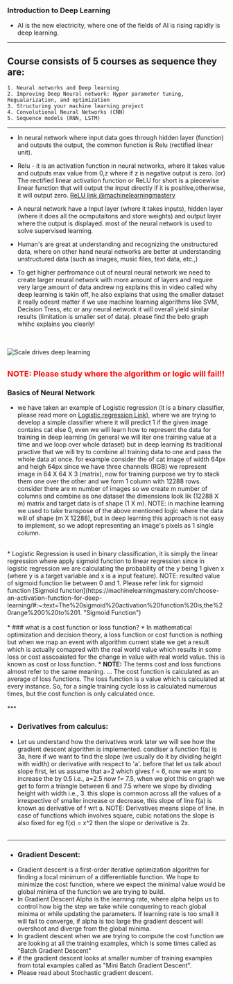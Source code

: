 ### Introduction to Deep Learning
* AI is the new electricity, where one of the fields of AI is rising rapidly is deep learning.
***

## Course consists of 5 courses as sequence they are:
    1. Neural networks and Deep learning
    2. Improving Deep Neural network: Hyper parameter tuning, Regualarization, and optimization
    3. Structuring your machine learning project
    4. Convolutional Neural Networks (CNN)
    5. Sequence models (RNN, LSTM)

***
* In neural network where input data goes through hidden layer (function) and outputs the output, the common function is Relu (rectified linear unit).

* Relu - it is an activation function in neural networks, where it takes value and outputs max value from 0,z where if z is negative output is zero. (or) The rectified linear activation function or ReLU for short is a piecewise linear function that will output the input directly if it is positive,otherwise, it will output zero. [ReLU link @machinelearningmastery](https://machinelearningmastery.com/rectified-linear-activation-function-for-deep-learning-neural-networks/ "ReLU link")

* A neural network have a Input layer (where it takes inputs), hidden layer (where it does all the ocmputaitons and store weights) and output layer where the output is displayed. most of the neural network is used to solve supervised learning.

* Human's are great at understanding and recognizing the unstructured data, where on other hand neural networks are better at understanding unstructured data (such as images, music files, text data, etc.,)

* To get higher perfromance out of neural neural network we need to create larger neural network with more amount of layers and require very large amount of data andrew ng explains this in video called why deep learning is takin off, he also explains that using the smaller dataset it really odesnt matter if we use machine learning algorithms like SVM, Decision Tress, etc or any neural network it will overall yield similar results (limitation is smaller set of data). please find the belo graph whihc explains you clearly!

<br><br>
<img src="https://miro.medium.com/max/802/1*1ADLHcqXhmtgDBkMF7b2Hw.png" alt="Scale drives deep learning" />
<br><br>

<span style="color: red; font-size: 18px"><b>NOTE: Please study where the algorithm or logic will fail!!</b></span>

### Basics of Neural Network
* we have taken an example of Logistic regression (it is a binary classifier, please read more on [Logistic regression Link](https://machinelearningmastery.com/logistic-regression-for-machine-learning/ "Logistic regression")), where we are trying to develop a simple classifier where it will predict 1 if the given image contains cat else 0, even we will learn how to represent the data for training in deep learning (in general we will iter one training value at a time and we loop over whole dataset) but in deep learning its traditional practive that we will try to combine all training data to one and pass the whole data at once. for example consider the of cat image of width 64px and heigh 64px since we have three channels (RGB) we represent image in 64 X 64 X 3 (matrix), now for training purpose we try to stack them one over the other and we form 1 column with 12288 rows. consider there are m number of images so we create m number of columns and combine as one dataset the dimensions look lik (12288 X m) matrix and target data is of shape (1 X m). NOTE: in machine learning we used to take transpose of the above mentioned logic where the data will of shape (m X 12288), but in deep learning this approach is not easy to implement, so we adopt representing an image's pixels as 1 single column.
<br> 
* Logistic Regression is used in binary classification, it is simply the linear regression where apply sigmoid function to linear regression since in logistic regression we are calculating the probability of the y being 1 given x (where y is a target variable and x is a input feature). NOTE: resulted value of sigmoid function lie between 0 and 1. Please refer link for sigmoid function [Sigmoid function](https://machinelearningmastery.com/choose-an-activation-function-for-deep-learning/#:~:text=The%20sigmoid%20activation%20function%20is,the%20range%200%20to%201. "Sigmoid Function")
<br><br>
* ### what is a cost function or loss function?
* In mathematical optimization and decision theory, a loss function or cost function is nothing but when we map an event with algorithm current state we get a result which is actually comapred with the real world value which results in some loss or cost asscoaiated for the change in value with real world value. this is known as cost or loss function. 
* <b>NOTE:</b> The terms cost and loss functions almost refer to the same meaning. ... The cost function is calculated as an average of loss functions. The loss function is a value which is calculated at every instance. So, for a single training cycle loss is calculated numerous times, but the cost function is only calculated once.
<br><br>
***

* ### Derivatives from calculus:  
* Let us understand how the derivatives work later we will see how the gradient descent algorithm is implemented. condiser a function f(a) is 3a, here if we want to find the slope (we usually do it by dividing height with width) or derivative with respect to 'a'. before that let us talk about slope first, let us assume that a=2 which gives f = 6, now we want to increase the by 0.5 i.e., a=2.5 now f= 7.5, when we plot this on graph we get to form a triangle between 6 and 7.5 where we slope by dividing height with width i.e., 3. this slope is common across all the values of a irrespective of smaller increase or decrease, this slope of line f(a) is known as derivative of f wrt a. NOTE: Derivatives means slope of line. in case of functions which involves square, cubic notations the slope is also fixed for eg f(x) = x^2 then the slope or derivative is 2x.
<br><br>
***

* ### Gradient Descent: 
* Gradient descent is a first-order iterative optimization algorithm for finding a local minimum of a differentiable function. We hope to minimize the cost function, where we expect the minimal value would be global minima of the function we are trying to build.
* In Gradient Descent Alpha is the learning rate, where alpha helps us to control how big the step we take while conquering to reach global minima or while updating the parameters. If learning rate is too small it will fail to converge, if alpha is too large the gradient descent will overshoot and diverge from the global minima.
* In gradient descent when we are trying to compute the cost function we are looking at all the training examples, which is some times called as "Batch Gradient Descent"
* if the gradient descent looks at smaller number of training examples from total examples called as "Mini Batch Gradient Descent".
* Please read about Stochastic gradient descent.




